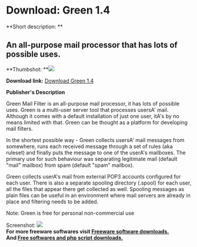 # Download: Green 1.4

**Short description: **

## An all-purpose mail processor that has lots of possible uses.

  
**Thumbshot: **![](http://www.freewarefiles.com/screenshot/greenmailfilter_md.gif)   
  
**Download link:** [Download Green 1.4](http://freesoftwares.boysofts.com/Green_program_19102.html)  
  

**Publisher's Description**  
  

Green Mail Filter is an all-purpose mail processor, it has lots of possible
uses. Green is a multi-user server tool that processes usersA' mail. Although
it comes with a default installation of just one user, itA's by no means
limited with that. Green can be thought as a platform for developing mail
filters.

In the shortest possible way - Green collects usersA' mail messages from
somewhere, runs each received message through a set of rules (aka ruleset) and
finally puts the message to one of the userA's mailboxes. The primary use for
such behaviour was separating legitimate mail (default "mail" mailbox) from
spam (default "spam" mailbox).

Green collects userA's mail from external POP3 accounts configured for each
user. There is also a separate spooling directory (.spool) for each user, all
the files that appear there get collected as well. Spooling messages as plain
files can be useful in an environment where mail servers are already in place
and filtering needs to be added.

Note: Green is free for personal non-commercial use

  
  
Screenshot: ![](http://www.freewarefiles.com/screenshot/greenmailfilter.gif)  
**For more freeware softwares visit [Freeware software downloads.](http://freesoftwares.boysofts.com/)**   
**And [Free softwares and php script downloads.](http://www.boysofts.com/)**


